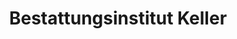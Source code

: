 ---
title: "Bestattungsinstitut Keller"
url: /koenigslutter-am-elm/bestattungsinstitut-keller/
shop: Bestattungen
---